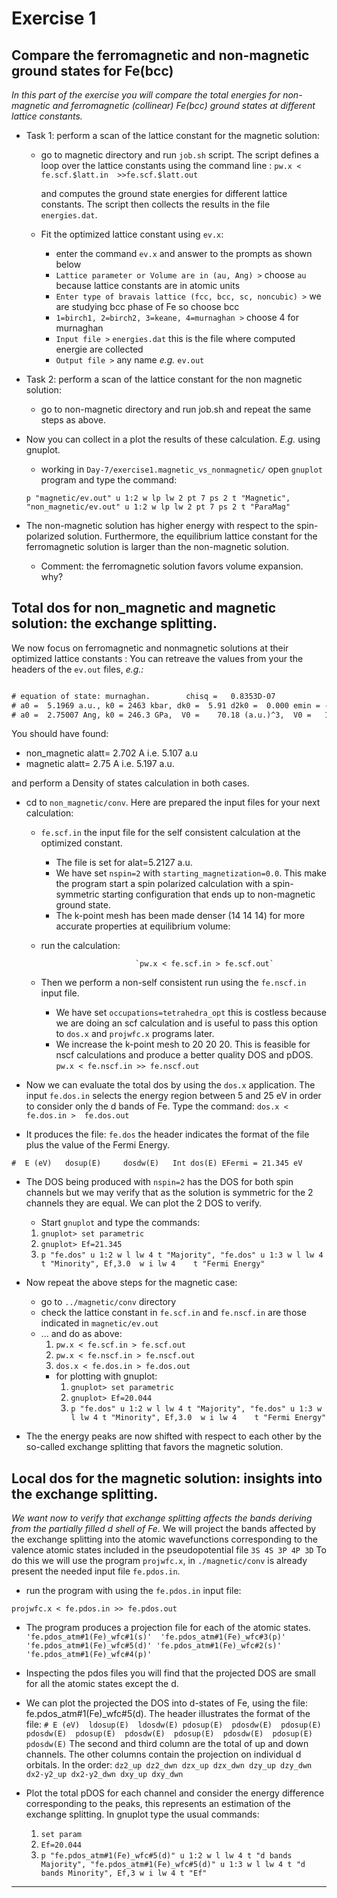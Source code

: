 # Exercise 1

## Compare the ferromagnetic and  non-magnetic ground states for Fe(bcc)

_In this part of the exercise you will  compare the total energies for  non-magnetic and ferromagnetic (collinear) Fe(bcc) ground states at different lattice constants._  

* Task 1: perform a scan of the lattice constant for the magnetic solution:
  * go to magnetic directory and run `job.sh` script.
    The script defines a loop over the lattice constants using the command line :
    `pw.x < fe.scf.$latt.in  >>fe.scf.$latt.out`

    and computes the ground state energies for different lattice constants.
    The script then collects the results in the file `energies.dat`.
  * Fit the optimized lattice constant using `ev.x`:
    * enter the command  `ev.x` and answer to the prompts as shown below  
    * `Lattice parameter or Volume are in (au, Ang) >` choose `au` because lattice constants are in atomic units
    * `Enter type of bravais lattice (fcc, bcc, sc, noncubic) >`  we are studying bcc phase of Fe so choose bcc
    * `1=birch1, 2=birch2, 3=keane, 4=murnaghan >`  choose 4  for murnaghan
    * `Input file >`  `energies.dat`  this is the file where computed energie are collected
    * `Output file >` any name _e.g._ `ev.out`
* Task 2: perform a scan of the lattice constant for the non magnetic solution:
  * go to non-magnetic directory and run job.sh and repeat the same steps as above.
* Now you can collect in a plot the results of these calculation. _E.g._ using gnuplot.
  * working in `Day-7/exercise1.magnetic_vs_nonmagnetic/` open `gnuplot` program and type the command:

  `p "magnetic/ev.out" u 1:2 w lp lw 2 pt 7 ps 2 t "Magnetic", "non_magnetic/ev.out" u 1:2 w lp lw 2 pt 7 ps 2 t "ParaMag"`



* The non-magnetic solution has higher energy with respect to the spin-polarized
  solution. Furthermore, the equilibrium lattice constant for the ferromagnetic solution
  is larger than the non-magnetic solution.

  * Comment: the ferromagnetic solution favors volume expansion. why?

## Total dos for non_magnetic and magnetic solution: the exchange splitting.

We  now  focus on ferromagnetic and nonmagnetic solutions at their  optimized lattice constants :
You can retreave the values from your the headers of the `ev.out`  files, _e.g.:_

```txt

# equation of state: murnaghan.        chisq =   0.8353D-07
# a0 =  5.1969 a.u., k0 = 2463 kbar, dk0 =  5.91 d2k0 =  0.000 emin = -254.23756
# a0 =  2.75007 Ang, k0 = 246.3 GPa,  V0 =    70.18 (a.u.)^3,  V0 =   10.40 A^3

```

You should have found:

* non_magnetic alatt= 2.702  A       i.e. 5.107 a.u
* magnetic alatt=     2.75  A       i.e.  5.197 a.u.  

and perform  a Density of states calculation in both cases.


* cd to `non_magnetic/conv`. Here are prepared the input files for your next calculation:

  * `fe.scf.in` the input file for the self consistent calculation at the optimized constant.
    * The file is set for   alat=5.2127 a.u.
    * We have set  `nspin=2` with `starting_magnetization=0.0`. This make the program start a spin polarized calculation with a spin-symmetric starting configuration that ends up to non-magnetic ground state.
    * The k-point mesh has been made denser (14 14 14) for more accurate properties at equilibrium volume:
  * run the calculation:

                             `pw.x < fe.scf.in > fe.scf.out`

  * Then we perform  a non-self consistent run using the `fe.nscf.in` input file.  
    * We have set `occupations=tetrahedra_opt` this is costless because we are doing an scf calculation and is useful to pass this option to `dos.x` and `projwfc.x` programs later.
    * We increase the k-point mesh to 20 20 20. This is feasible for nscf calculations and produce a better quality DOS and pDOS.
  `pw.x < fe.nscf.in >> fe.nscf.out`

* Now we can evaluate the total dos by using the `dos.x` application. The input `fe.dos.in` selects the energy region between 5 and 25 eV in order to consider only the d bands of Fe.  Type the command:
`dos.x < fe.dos.in >  fe.dos.out`

* It produces the file:   `fe.dos` the header indicates the format of the file plus the value of the Fermi Energy.

`#  E (eV)   dosup(E)     dosdw(E)   Int dos(E) EFermi = 21.345 eV`

* The DOS being produced with `nspin=2` has the DOS for both spin channels but we may verify that as the solution is symmetric for the 2 channels they are equal.  We can plot the 2 DOS to verify.  
  * Start  `gnuplot` and type the commands:
  1. `gnuplot> set parametric`
  1. `gnuplot> Ef=21.345`
  1. `p "fe.dos" u 1:2 w l lw 4 t "Majority", "fe.dos" u 1:3 w l lw 4 t "Minority", Ef,3.0  w i lw 4    t "Fermi Energy"`

* Now repeat the above steps for the magnetic case:

  * go to  `../magnetic/conv` directory
  * check the lattice constant in `fe.scf.in` and `fe.nscf.in` are those indicated in `magnetic/ev.out`
  * ... and do as above:
    1. `pw.x < fe.scf.in > fe.scf.out`
    1. `pw.x < fe.nscf.in > fe.nscf.out`
    1. `dos.x < fe.dos.in > fe.dos.out`
    * for plotting with gnuplot:
      1. `gnuplot> set parametric`
      1. `gnuplot> Ef=20.044`
      1. `p "fe.dos" u 1:2 w l lw 4 t "Majority", "fe.dos" u 1:3 w l lw 4 t "Minority", Ef,3.0  w i lw 4    t "Fermi Energy"`
* The the energy peaks are now shifted with respect to each other by the so-called exchange splitting that favors the magnetic solution.


## Local  dos for the magnetic solution: insights into the exchange splitting.

_We want now to verify that exchange splitting affects the bands deriving from the partially filled d shell of Fe._
We will project the  bands affected by the exchange splitting into the atomic wavefunctions corresponding to the valence atomic  states included in the pseudopotential file `3S 4S 3P 4P 3D`
To do this we will use  the program `projwfc.x`, in `./magnetic/conv` is already present the needed input file `fe.pdos.in`.

* run the program with using the `fe.pdos.in` input file:

`projwfc.x < fe.pdos.in >> fe.pdos.out`

* The program produces a projection file for each of the atomic states.
`'fe.pdos_atm#1(Fe)_wfc#1(s)'  'fe.pdos_atm#1(Fe)_wfc#3(p)'  'fe.pdos_atm#1(Fe)_wfc#5(d)' 'fe.pdos_atm#1(Fe)_wfc#2(s)'  'fe.pdos_atm#1(Fe)_wfc#4(p)'`

* Inspecting the pdos files you will find that the projected DOS are small for all the atomic states except the d.

* We can plot the projected the DOS into d-states of Fe, using the file: fe.pdos_atm#1(Fe)_wfc#5(d). The header illustrates the format of the file:
`# E (eV)  ldosup(E)  ldosdw(E) pdosup(E)  pdosdw(E)  pdosup(E)  pdosdw(E)  pdosup(E)  pdosdw(E)  pdosup(E)  pdosdw(E)  pdosup(E)  pdosdw(E)`
The second and third column are the total of up and down channels. The other columns contain the projection on individual d orbitals. In the order:
`dz2_up dz2_dwn dzx_up dzx_dwn dzy_up dzy_dwn dx2-y2_up dx2-y2_dwn dxy_up dxy_dwn`

* Plot the total pDOS for each channel and consider the energy difference corresponding to the peaks, this represents an estimation  of the exchange splitting. In gnuplot type the usual commands:
  1. `set param`
  1. `Ef=20.044`
  1.  `p "fe.pdos_atm#1(Fe)_wfc#5(d)" u 1:2 w l lw 4 t "d bands Majority", "fe.pdos_atm#1(Fe)_wfc#5(d)" u 1:3 w l lw 4 t "d bands Minority", Ef,3 w i lw 4 t "Ef"`

---------------------------------------------------------------------------------------------
